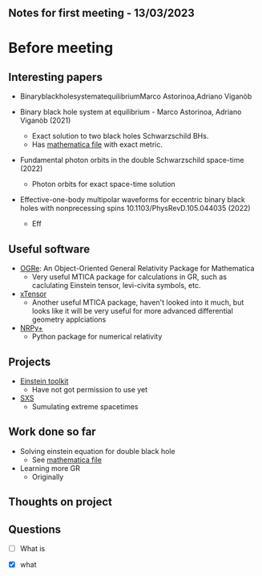 ## Notes for first meeting - 13/03/2023

# Before meeting

## Interesting papers
- BinaryblackholesystematequilibriumMarco Astorinoa,Adriano Viganòb
* Binary black hole system at equilibrium - Marco Astorinoa, Adriano Viganòb (2021)
    - Exact solution to two black holes Schwarzschild BHs.
    - Has [mathematica file](../GR_nbs/double_schwarzschild_soln) with exact metric.

* Fundamental photon orbits in the double Schwarzschild space-time (2022)
    - Photon orbits for exact space-time solution


* Effective-one-body multipolar waveforms for eccentric binary black holes with nonprecessing spins
10.1103/PhysRevD.105.044035 (2022)
    - Eff

## Useful software
* [OGRe](../GR_nbs/OGRe_documentation): An Object-Oriented General Relativity Package for Mathematica
    -  Very useful MTICA package for calculations in GR, such as caclulating Einstein tensor, levi-civita symbols, etc.
* [xTensor](../GR_nbs/xTensor.nb)
    - Another useful MTICA package, haven't looked into it much, but looks like it will be very useful for more advanced differential geometry applciations
* [NRPy+](https://nrpyplus.net/)
    - Python package for numerical relativity

## Projects
* [Einstein toolkit](http://einsteintoolkit.org/)
    - Have not got permission to use yet
* [SXS](https://www.black-holes.org/)
    - Sumulating extreme spacetimes

## Work done so far
* Solving einstein equation for double black hole
    - See [mathematica file](../GR_nbs/double_schwarzschild_soln.nb)
* Learning more GR
    - Originally 

## Thoughts on project

## Questions
- [ ] What is
- [x] what 

